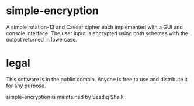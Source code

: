 # simple-encryption
A simple rotation-13 and Caesar cipher each implemented with a GUI and console interface.
The user input is encrypted using both schemes with the output returned in lowercase.

# legal
This software is in the public domain. Anyone is free to use and distribute it for any purpose.

simple-encryption is maintained by Saadiq Shaik.
